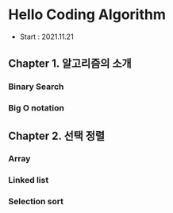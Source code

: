 # Hello Coding Algorithm

- Start : 2021.11.21

## Chapter 1. 알고리즘의 소개

### Binary Search

### Big O notation

## Chapter 2. 선택 정렬

### Array

### Linked list

### Selection sort
